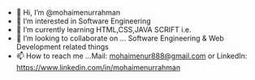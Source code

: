 - 👋 Hi, I’m @mohaimenurrahman
- 👀 I’m interested in Software Engineering
- 🌱 I’m currently learning HTML,CSS,JAVA SCRIFT i.e.
- 💞️ I’m looking to collaborate on ... Software Engineering & Web Development related things
- 📫 How to reach me ...Mail: mohaimenur888@gmail.com or LinkedIn: https://www.linkedin.com/in/mohaimenurrahman

<!---
mohaimenurrahman/mohaimenurrahman is a ✨ special ✨ repository because its `README.md` (this file) appears on your GitHub profile.
You can click the Preview link to take a look at your changes.
--->
